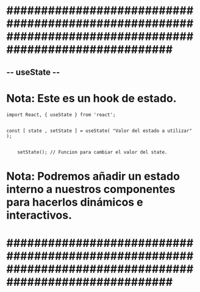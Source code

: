 # ######################################################################################################### #


## -- useState -- ##


# Nota: Este es un hook de estado.


    import React, { useState } from 'react';


    const [ state , setState ] = useState( "Valor del estado a utilizar" );


        setState(); // Funcion para cambiar el valor del state.

# Nota: Podremos añadir un estado interno a nuestros componentes para hacerlos dinámicos e interactivos.


# ######################################################################################################### #